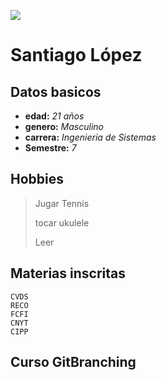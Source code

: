 ![](https://www.editorialtemis.com/Temis/Imagenes/Editoriales/38.jpg)

# **Santiago López**


## Datos basicos

+ **edad:** _21 años_
+ **genero:**  _Masculino_
+ **carrera:**  _Ingenieria de Sistemas_
+ **Semestre:** _7_


## Hobbies

> Jugar Tennis
>
> tocar ukulele
>
> Leer


## Materias inscritas 
    CVDS
    RECO
    FCFI
    CNYT
    CIPP
 
 ## Curso GitBranching
 
